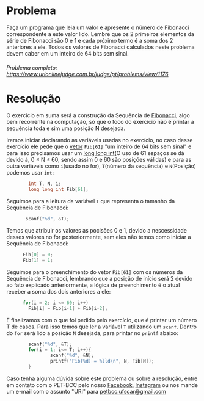 # Problema

Faça um programa que leia um valor e apresente o número de Fibonacci correspondente a este valor lido. Lembre que os 2 primeiros elementos da série de Fibonacci são 0 e 1 e cada próximo termo é a soma dos 2 anteriores a ele. Todos os valores de Fibonacci calculados neste problema devem caber em um inteiro de 64 bits sem sinal.

###### Problema completo: https://www.urionlinejudge.com.br/judge/pt/problems/view/1176

# Resolução

O exercício em suma será a construção da Sequência de [Fibonacci](https://pt.wikipedia.org/wiki/Sequência_de_Fibonacci), algo bem recorrente na computação, só que o foco do exercício não é printar a sequência toda e sim uma posição N desejada.

Iremos iniciar declarando as variáveis usadas no exercício, no caso desse exercício ele pede que o [vetor](http://linguagemc.com.br/vetores-ou-arrays-em-linguagem-c/#:~:text=O%20vetor%20é%20uma%20estrutura,inteiro%20denominado%20índice%20do%20vetor.) `Fib[61]` "um inteiro de 64 bits sem sinal" e para isso precisamos usar um [long long int](https://www.ime.usp.br/~yoshi/2001ii/CompI/Lista/msg00005.html)(O uso de 61 espaços se dá devido à, 0 ≤ N ≤ 60, sendo assim 0 e 60 são posições válidas) e para as outra variáveis como `i`(usado no for), `T`(número da sequência) e `N`(Posição) podemos usar `int`:

```c
        int T, N, i;
        long long int Fib[61];
```
Seguimos para a leitura da variável `T` que representa o tamanho da Sequência de Fibonacci:

```c
       scanf("%d", &T);
```
Temos que atribuir os valores as pocisões 0 e 1, devido a nescessidade desses valores no for posteriormente, sem eles não temos como iniciar a Sequência de Fibonacci:

```c
      Fib[0] = 0;
      Fib[1] = 1;      
```
Seguimos para o preenchimento do vetor `Fib[61]` com os números da Sequência de Fibonacci, lembrando que a posição de início será 2 devido ao fato explicado anteriormente, a lógica de preenchimento é o atual receber a soma dos dois anteriores a ele:

```c
      for(i = 2; i <= 60; i++)
        Fib[i] = Fib[i-1] + Fib[i-2];  
```
E finalizamos com o que foi pedido pelo exercício, que é printar um número T de casos. Para isso temos que ler a variável `T` utilizando um `scanf`. Dentro do `for` será lido a posição `N` desejada, para printar no `printf` abaixo:

```c
        scanf("%d", &T);
        for(i = 1; i<= T; i++){
                scanf("%d", &N);
                printf("Fib(%d) = %lld\n", N, Fib[N]);
        } 
```


Caso tenha alguma dúvida sobre este problema ou sobre a resolução, entre em contato com o PET-BCC pelo nosso
[Facebook](https://www.facebook.com/petbcc/),
[Instagram](https://www.instagram.com/petbcc.ufscar/)
ou nos mande um e-mail com o assunto "URI" para petbcc.ufscar@gmail.com

